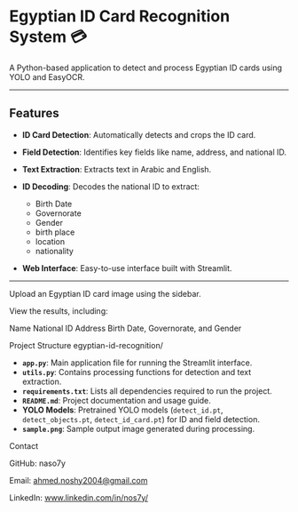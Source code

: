 # Egyptian ID Card Recognition System 💳

A Python-based application to detect and process Egyptian ID cards using YOLO and EasyOCR.

---

## Features

- **ID Card Detection**: Automatically detects and crops the ID card.
- **Field Detection**: Identifies key fields like name, address, and national ID.
- **Text Extraction**: Extracts text in Arabic and English.
- **ID Decoding**: Decodes the national ID to extract:
  - Birth Date
  - Governorate
  - Gender
  - birth place
  - location
  - nationality

- **Web Interface**: Easy-to-use interface built with Streamlit.

---

Upload an Egyptian ID card image using the sidebar.

View the results, including:

Name
National ID
Address
Birth Date, Governorate, and Gender

Project Structure
egyptian-id-recognition/

- **`app.py`**: Main application file for running the Streamlit interface.  
- **`utils.py`**: Contains processing functions for detection and text extraction.  
- **`requirements.txt`**: Lists all dependencies required to run the project.  
- **`README.md`**: Project documentation and usage guide.  
- **YOLO Models**: Pretrained YOLO models (`detect_id.pt`, `detect_objects.pt`, `detect_id_card.pt`) for ID and field detection.  
- **`sample.png`**: Sample output image generated during processing.  


Contact

GitHub: naso7y

Email: ahmed.noshy2004@gmail.com

LinkedIn: www.linkedin.com/in/nos7y/
